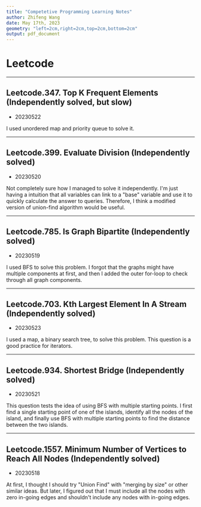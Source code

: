```yaml
---
title: "Competetive Programming Learning Notes"
author: Zhifeng Wang
date: May 17th, 2023
geometry: "left=2cm,right=2cm,top=2cm,bottom=2cm"
output: pdf_document
---
```


# Leetcode

---

## Leetcode.347. Top K Frequent Elements (Independently solved, but slow)

- 20230522

I used unordered map and priority queue to solve it.

---

## Leetcode.399. Evaluate Division (Independently solved)

- 20230520

Not completely sure how I managed to solve it independently. I'm just having a intuition that all variables can link to a "base" variable and use it to quickly calculate the answer to queries. Therefore, I think a modified version of union-find algorithm would be useful.

---

## Leetcode.785. Is Graph Bipartite (Independently solved)

- 20230519

I used BFS to solve this problem. I forgot that the graphs might have multiple components at first, and then I added the outer for-loop to check through all graph components.

---

## <span class="LC.703">Leetcode.703.</span> Kth Largest Element In A Stream (Independently solved)

- 20230523

I used a map, a binary search tree, to solve this problem. This question is a good practice for iterators.

---

## Leetcode.934. Shortest Bridge (Independently solved)

- 20230521

This question tests the idea of using BFS with multiple starting points. I first find a single starting point of one of the islands, identify all the nodes of the island, and finally use BFS with multiple starting points to find the distance between the two islands.

---

## Leetcode.1557. Minimum Number of Vertices to Reach All Nodes (Independently solved)

- 20230518

At first, I thought I should try "Union Find" with "merging by size" or other similar ideas. But later, I figured out that I must include all the nodes with zero in-going edges and shouldn't include any nodes with in-going edges.
